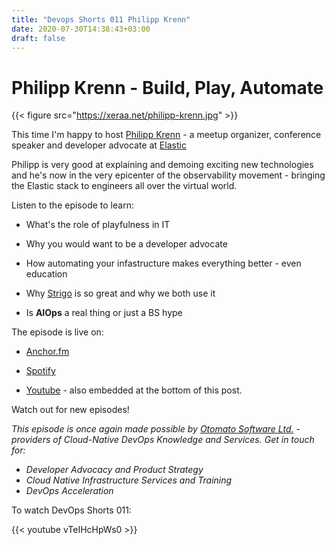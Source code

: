 ```yaml
---
title: "Devops Shorts 011 Philipp Krenn"
date: 2020-07-30T14:38:43+03:00
draft: false
---
```


# Philipp Krenn - Build, Play, Automate

{{< figure src="https://xeraa.net/philipp-krenn.jpg" >}}

This time I'm happy to host [Philipp Krenn](https://twitter.com/xeraa) - a meetup organizer, conference speaker and developer advocate at [Elastic](https://www.elastic.co/)

Philipp is very good at explaining and demoing exciting new technologies and he's now in the very epicenter of the observability movement - bringing the Elastic stack to engineers all over the virtual world.

Listen to the episode to learn:

- What's the role of playfulness in IT

- Why you would want to be a developer advocate

- How automating your infastructure makes everything better - even education

- Why [Strigo](https://strigo.io) is so great and why we both use it 

- Is **AIOps** a real thing or just a BS hype


The episode is live on:

- [Anchor.fm](https://anchor.fm/devops-shorts/episodes/Philipp-Krenn---Build--Play--Automate-ehcm07)

- [Spotify](https://open.spotify.com/episode/693Tea35myFj5d16LliNVb)

- [Youtube](https://youtu.be/vTeIHcHpWs0) - also embedded at the bottom of this post.

Watch out for new episodes!

_This episode is once again made possible by [Otomato Software Ltd.](https://otomato.io) - providers of Cloud-Native DevOps Knowledge and Services._
_Get in touch for:_
- _Developer Advocacy and Product Strategy_
- _Cloud Native Infrastructure Services and Training_
- _DevOps Acceleration_

To watch DevOps Shorts 011:

{{< youtube vTeIHcHpWs0 >}}
